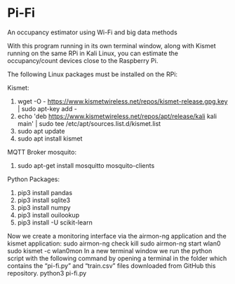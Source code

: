 # Pi-Fi
An occupancy estimator using Wi-Fi and big data methods

With this program running in its own terminal window, along with Kismet running on the same RPi in Kali Linux, 
you can estimate the occupancy/count devices close to the Raspberry Pi.

The following Linux packages must be installed on the RPi:

Kismet:
1.	wget -O - https://www.kismetwireless.net/repos/kismet-release.gpg.key | sudo apt-key add -
2.	echo 'deb https://www.kismetwireless.net/repos/apt/release/kali kali main' | sudo tee /etc/apt/sources.list.d/kismet.list
3.	sudo apt update
4.	sudo apt install kismet

MQTT Broker mosquito:
1.	sudo apt-get install mosquitto mosquito-clients 

Python Packages:
1.	pip3 install pandas  
2.	pip3 install sqlite3 
3.	pip3 install numpy 
4.	pip3 install ouilookup
5.	pip3 install -U scikit-learn


Now we create a monitoring interface via the airmon-ng application and the kismet application:
sudo airmon-ng check kill
sudo airmon-ng start wlan0
sudo kismet -c wlan0mon
In a new terminal window we run the python script with the following command by opening a terminal in the folder which contains 
the “pi-fi.py” and “train.csv” files downloaded from GitHub this repository.
python3 pi-fi.py
